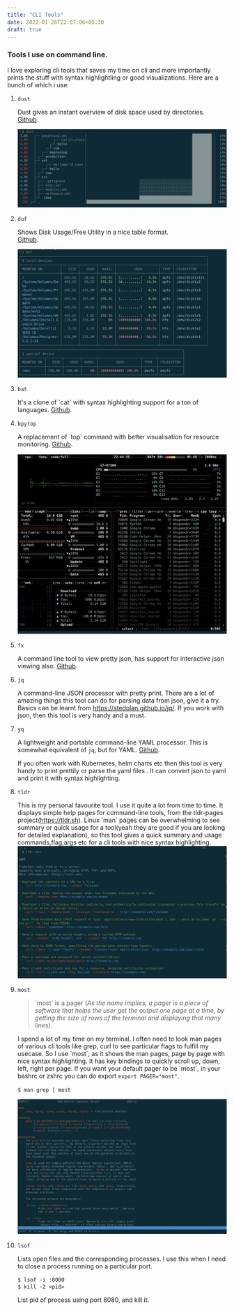 ```yaml
---
title: "CLI Tools"
date: 2022-01-26T22:07:06+05:30
draft: true
---
```


### Tools I use on command line.
I love exploring cli tools that saves my time on cli and more importantly prints the stuff 
with syntax highlightling or good visualizations. Here are a bunch of which i use:

1. `dust`

    Dust gives an instant overview of disk space used by directories.
    [Github](https://github.com/bootandy/dust "Official Repo").
    <!-- ![ok](/images/dust.png) -->
    ![ok](/images/dust.png?width=20pc)

2. `duf`

    Shows Disk Usage/Free Utility in a nice table format. <br>
    [Github](https://github.com/muesli/duf "Official Repo").

    ![ok](/images/duf.png)

3. `bat`

    It's a clone of \`cat\` with syntax highlighting support for a ton of languages.
    [Github](https://github.com/sharkdp/bat "Official Repo").

4. `bpytop`

    A replacement of \`top\` command with better visualisation for resource monitoring.
    [Github](https://github.com/aristocratos/bpytop "Official Repo").
    
    ![ok](/images/bpytop.png)

5. `fx`

    A command line tool to view pretty json, has support for interactive json viewing also.
    [Github](https://github.com/antonmedv/fx "Official Repo").
    
6. `jq`

    A command-line JSON processor with pretty print. There are a lot of amazing
    things this tool can do for parsing data from json, give it a try. Basics can
    be learnt from https://stedolan.github.io/jq/. If you work with json, then this
    tool is very handy and a must.

7. `yq`

    A lightweight and portable command-line YAML processor. This is somewhat equivalent of `jq`,
    but for YAML. [Github](https://github.com/mikefarah/yq "Official Repo").

    If you often work with Kubernetes, helm charts etc then this tool is very handy
    to print prettily or parse the yaml files . It can convert json to yaml and print it with
    syntax highlighting.

8. `tldr`

    This is my personal favourite tool. I use it quite a lot from time to time.
    It displays simple help pages for command-line tools, from the tldr-pages project(https://tldr.sh). 
    Linux \`man\` pages can be overwhelming to see summary or quick usage for a tool(yeah they
    are good if you are looking for detailed explanation),
    so this tool gives a quick summary and usage commands,flag,args etc for a cli tools with nice syntax highlighting.
    ![ok](/images/tldr.png)

9. `most`

    > \`most\` is a pager (<cite>As the name implies, a pager is a piece of software that helps the user 
    get the output one page at a time, by getting the size of rows of the terminal and displaying that
    many lines</cite>).

    I spend a lot of my time on my terminal. I often need to look man pages of various cli tools like grep, 
    curl to see particular flags to fulfill my usecase. So I use \`most\`, as it shows the man pages, 
    page by page with nice syntax highlighting. It has key bindings to quickly scroll up, down, left, right 
    per page.
    If you want your default pager to be \`most\`, in your bashrc or zshrc you can do export `export PAGER="most"`.

    `$ man grep | most`

    ![ok](/images/most.png?width=20pc)
    <!-- <img src="/images/most.png"  width="60%" height="30%"> -->


10. `lsof`

    Lists open files and the corresponding processes.
    I use this when I need to close a process running on a particular port.

    ```
    $ lsof -i :8080
    $ kill -2 <pid>
    ```

    List pid of process using port 8080, and kill it.